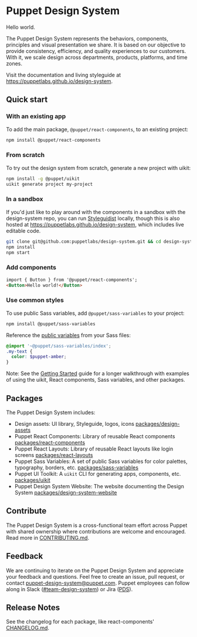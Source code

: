 # Puppet Design System

Hello world.

The Puppet Design System represents the behaviors, components, principles and visual presentation we share. It is based on our objective to provide consistency, efficiency, and quality experiences to our customers. With it, we scale design across departments, products, platforms, and time zones.

Visit the documentation and living styleguide at <https://puppetlabs.github.io/design-system>.

## Quick start

### With an existing app

To add the main package, `@puppet/react-components`, to an existing project:

```sh
npm install @puppet/react-components
```

### From scratch

To try out the design system from scratch, generate a new project with uikit:

```sh
npm install -g @puppet/uikit
uikit generate project my-project
```

### In a sandbox

If you'd just like to play around with the components in a sandbox with the design-system repo, you can run [Styleguidist](https://react-styleguidist.js.org) locally, though this is also hosted at <https://puppetlabs.github.io/design-system>, which includes live editable code.

```sh
git clone git@github.com:puppetlabs/design-system.git && cd design-system
npm install
npm start
```

### Add components

```html
import { Button } from '@puppet/react-components';
<Button>Hello world!</Button>
```

### Use common styles

To use public Sass variables, add `@puppet/sass-variables` to your project:

```sh
npm install @puppet/sass-variables
```

Reference the [public variables](packages/sass-variables) from your Sass files:

```scss
@import '~@puppet/sass-variables/index';
.my-text {
  color: $puppet-amber;
}
```

Note: See the [Getting Started](getting-started.md) guide for a longer walkthrough with examples of using the uikit, React components, Sass variables, and other packages.

## Packages

The Puppet Design System includes:

- Design assets: UI library, Styleguide, logos, icons [packages/design-assets](packages/design-assets)
- Puppet React Components: Library of reusable React components [packages/react-components](packages/react-components)
- Puppet React Layouts: Library of reusable React layouts like login screens [packages/react-layouts](packages/react-layouts)
- Puppet Sass Variables: A set of public Sass variables for color palettes, typography, borders, etc. [packages/sass-variables](packages/sass-variables)
- Puppet UI Toolkit: A `uikit` CLI for generating apps, components, etc. [packages/uikit](packages/uikit)
- Puppet Design System Website: The website documenting the Design System [packages/design-system-website](packages/design-system-website)

## Contribute

The Puppet Design System is a cross-functional team effort across Puppet with shared ownership where contributions are welcome and encouraged. Read more in [CONTRIBUTING.md](CONTRIBUTING.md).

## Feedback

We are continuing to iterate on the Puppet Design System and appreciate your feedback and questions. Feel free to create an issue, pull request, or contact <puppet-design-system@puppet.com>. Puppet employees can follow along in Slack ([#team-design-system](https://puppet.slack.com/messages/CFFECRQAY)) or Jira ([PDS](https://tickets.puppetlabs.com/secure/RapidBoard.jspa?projectKey=PDS&rapidView=1018&view=planning)).


## Release Notes

See the changelog for each package, like react-components' [CHANGELOG.md](packages/react-components/CHANGELOG.md).
